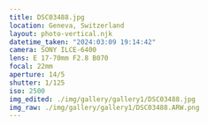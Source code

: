 ```yaml
---
title: DSC03488.jpg
location: Geneva, Switzerland
layout: photo-vertical.njk
datetime_taken: "2024:03:09 19:14:42"
camera: SONY ILCE-6400
lens: E 17-70mm F2.8 B070
focal: 22mm
aperture: 14/5
shutter: 1/125
iso: 2500
img_edited: ./img/gallery/gallery1/DSC03488.jpg
img_raw: ./img/gallery/gallery1/DSC03488.ARW.png
---
```


